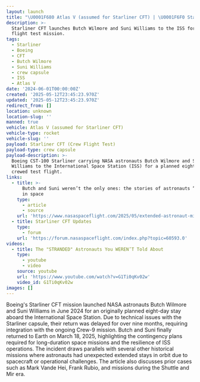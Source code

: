 ```yaml
---
layout: launch
title: "\U0001F680 Atlas V (assumed for Starliner CFT) | \U0001F6F0 Starliner CFT (Crew Flight Test)"
description: >-
  Starliner CFT launches Butch Wilmore and Suni Williams to the ISS for a crewed
  flight test mission.
tags:
  - Starliner
  - Boeing
  - CFT
  - Butch Wilmore
  - Suni Williams
  - crew capsule
  - ISS
  - Atlas V
date: '2024-06-01T00:00:00Z'
created: '2025-05-12T23:45:23.970Z'
updated: '2025-05-12T23:45:23.970Z'
redirect_from: []
location: unknown
location-slug: ''
manned: true
vehicle: Atlas V (assumed for Starliner CFT)
vehicle-type: rocket
vehicle-slug: ''
payload: Starliner CFT (Crew Flight Test)
payload-type: crew capsule
payload-description: >-
  Boeing CST-100 Starliner carrying NASA astronauts Butch Wilmore and Suni
  Williams to the International Space Station (ISS) for a planned eight-day
  crewed test flight.
links:
  - title: >-
      Butch and Suni weren’t the only ones: the stories of astronauts “stranded”
      in space
    type:
      - article
      - source
    url: 'https://www.nasaspaceflight.com/2025/05/extended-astronaut-missions/'
  - title: Starliner CFT Updates
    type:
      - forum
    url: 'https://forum.nasaspaceflight.com/index.php?topic=60593.0'
videos:
  - title: The "STRANDED" Astronauts You WEREN’T Told About
    type:
      - youtube
      - video
    source: youtube
    url: 'https://www.youtube.com/watch?v=G1Ti0qKv02w'
    video_id: G1Ti0qKv02w
images: []
---
```

Boeing's Starliner CFT mission launched NASA astronauts Butch Wilmore and Suni Williams in June 2024 for an originally planned eight-day stay aboard the International Space Station. Due to technical issues with the Starliner capsule, their return was delayed for over nine months, requiring integration with the ongoing Crew-9 mission. Butch and Suni finally returned to Earth on March 18, 2025, highlighting the contingency plans required for long-duration space missions and the resilience of ISS operations. The incident draws parallels with several other historical missions where astronauts had unexpected extended stays in orbit due to spacecraft or operational challenges. The article also discusses prior cases such as Mark Vande Hei, Frank Rubio, and missions during the Shuttle and Mir era.
